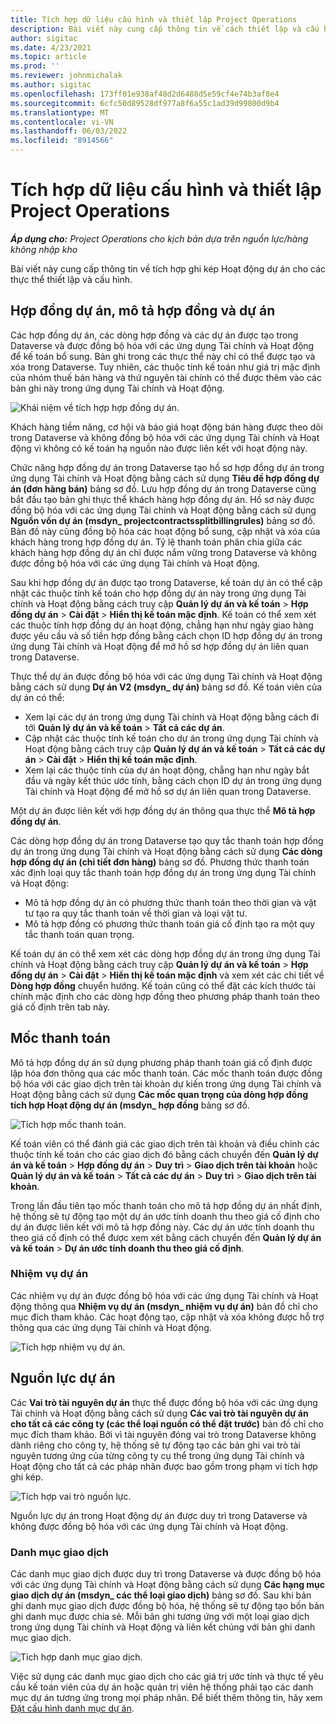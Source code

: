 ```yaml
---
title: Tích hợp dữ liệu cấu hình và thiết lập Project Operations
description: Bài viết này cung cấp thông tin về cách thiết lập và cấu hình bản đồ ghi kép Hoạt động Dự án.
author: sigitac
ms.date: 4/23/2021
ms.topic: article
ms.prod: ''
ms.reviewer: johnmichalak
ms.author: sigitac
ms.openlocfilehash: 173ff01e938af48d2d6488d5e59cf4e74b3af8e4
ms.sourcegitcommit: 6cfc50d89528df977a8f6a55c1ad39d99800d9b4
ms.translationtype: MT
ms.contentlocale: vi-VN
ms.lasthandoff: 06/03/2022
ms.locfileid: "8914566"
---
```

# <a name="project-operations-setup-and-configuration-data-integration"></a>Tích hợp dữ liệu cấu hình và thiết lập Project Operations

_**Áp dụng cho:** Project Operations cho kịch bản dựa trên nguồn lực/hàng không nhập kho_

Bài viết này cung cấp thông tin về tích hợp ghi kép Hoạt động dự án cho các thực thể thiết lập và cấu hình.

## <a name="project-contracts-contract-lines-and-projects"></a>Hợp đồng dự án, mô tả hợp đồng và dự án

Các hợp đồng dự án, các dòng hợp đồng và các dự án được tạo trong Dataverse và được đồng bộ hóa với các ứng dụng Tài chính và Hoạt động để kế toán bổ sung. Bản ghi trong các thực thể này chỉ có thể được tạo và xóa trong Dataverse. Tuy nhiên, các thuộc tính kế toán như giá trị mặc định của nhóm thuế bán hàng và thứ nguyên tài chính có thể được thêm vào các bản ghi này trong ứng dụng Tài chính và Hoạt động.

  ![Khái niệm về tích hợp hợp đồng dự án.](./media/1ProjectContract.jpg)

Khách hàng tiềm năng, cơ hội và báo giá hoạt động bán hàng được theo dõi trong Dataverse và không đồng bộ hóa với các ứng dụng Tài chính và Hoạt động vì không có kế toán hạ nguồn nào được liên kết với hoạt động này.

Chức năng hợp đồng dự án trong Dataverse tạo hồ sơ hợp đồng dự án trong ứng dụng Tài chính và Hoạt động bằng cách sử dụng **Tiêu đề hợp đồng dự án (đơn hàng bán)** bảng sơ đồ. Lưu hợp đồng dự án trong Dataverse cũng bắt đầu tạo bản ghi thực thể khách hàng hợp đồng dự án. Hồ sơ này được đồng bộ hóa với các ứng dụng Tài chính và Hoạt động bằng cách sử dụng **Nguồn vốn dự án (msdyn\_ projectcontractssplitbillingrules)** bảng sơ đồ. Bản đồ này cũng đồng bộ hóa các hoạt động bổ sung, cập nhật và xóa của khách hàng trong hợp đồng dự án. Tỷ lệ thanh toán phân chia giữa các khách hàng hợp đồng dự án chỉ được nắm vững trong Dataverse và không được đồng bộ hóa với các ứng dụng Tài chính và Hoạt động.

Sau khi hợp đồng dự án được tạo trong Dataverse, kế toán dự án có thể cập nhật các thuộc tính kế toán cho hợp đồng dự án này trong ứng dụng Tài chính và Hoạt động bằng cách truy cập **Quản lý dự án và kế toán** > **Hợp đồng dự án** > **Cài đặt** > **Hiển thị kế toán mặc định**. Kế toán có thể xem xét các thuộc tính hợp đồng dự án hoạt động, chẳng hạn như ngày giao hàng được yêu cầu và số tiền hợp đồng bằng cách chọn ID hợp đồng dự án trong ứng dụng Tài chính và Hoạt động để mở hồ sơ hợp đồng dự án liên quan trong Dataverse.

Thực thể dự án được đồng bộ hóa với các ứng dụng Tài chính và Hoạt động bằng cách sử dụng **Dự án V2 (msdyn\_ dự án)** bảng sơ đồ. Kế toán viên của dự án có thể:

  - Xem lại các dự án trong ứng dụng Tài chính và Hoạt động bằng cách đi tới **Quản lý dự án và kế toán** > **Tất cả các dự án**. 
  - Cập nhật các thuộc tính kế toán cho dự án trong ứng dụng Tài chính và Hoạt động bằng cách truy cập **Quản lý dự án và kế toán** > **Tất cả các dự án** > **Cài đặt** > **Hiển thị kế toán mặc định**.  
  - Xem lại các thuộc tính của dự án hoạt động, chẳng hạn như ngày bắt đầu và ngày kết thúc ước tính, bằng cách chọn ID dự án trong ứng dụng Tài chính và Hoạt động để mở hồ sơ dự án liên quan trong Dataverse.

Một dự án được liên kết với hợp đồng dự án thông qua thực thể **Mô tả hợp đồng dự án**.

Các dòng hợp đồng dự án trong Dataverse tạo quy tắc thanh toán hợp đồng dự án trong ứng dụng Tài chính và Hoạt động bằng cách sử dụng **Các dòng hợp đồng dự án (chi tiết đơn hàng)** bảng sơ đồ. Phương thức thanh toán xác định loại quy tắc thanh toán hợp đồng dự án trong ứng dụng Tài chính và Hoạt động:

  - Mô tả hợp đồng dự án có phương thức thanh toán theo thời gian và vật tư tạo ra quy tắc thanh toán về thời gian và loại vật tư.
  - Mô tả hợp đồng có phương thức thanh toán giá cố định tạo ra một quy tắc thanh toán quan trọng.

Kế toán dự án có thể xem xét các dòng hợp đồng dự án trong ứng dụng Tài chính và Hoạt động bằng cách truy cập **Quản lý dự án và kế toán** > **Hợp đồng dự án** > **Cài đặt** > **Hiển thị kế toán mặc định** và xem xét các chi tiết về **Dòng hợp đồng** chuyển hướng. Kế toán cũng có thể đặt các kích thước tài chính mặc định cho các dòng hợp đồng theo phương pháp thanh toán theo giá cố định trên tab này.

## <a name="billing-milestones"></a>Mốc thanh toán

Mô tả hợp đồng dự án sử dụng phương pháp thanh toán giá cố định được lập hóa đơn thông qua các mốc thanh toán. Các mốc thanh toán được đồng bộ hóa với các giao dịch trên tài khoản dự kiến trong ứng dụng Tài chính và Hoạt động bằng cách sử dụng **Các mốc quan trọng của dòng hợp đồng tích hợp Hoạt động dự án (msdyn\_ hợp đồng** bảng sơ đồ.

  ![Tích hợp mốc thanh toán.](./media/2Milestones.jpg)

Kế toán viên có thể đánh giá các giao dịch trên tài khoản và điều chỉnh các thuộc tính kế toán cho các giao dịch đó bằng cách chuyển đến **Quản lý dự án và kế toán** > **Hợp đồng dự án** > **Duy trì** > **Giao dịch trên tài khoản** hoặc **Quản lý dự án và kế toán** > **Tất cả các dự án** > **Duy trì** > **Giao dịch trên tài khoản**.

Trong lần đầu tiên tạo mốc thanh toán cho mô tả hợp đồng dự án nhất định, hệ thống sẽ tự động tạo một dự án ước tính doanh thu theo giá cố định cho dự án được liên kết với mô tả hợp đồng này. Các dự án ước tính doanh thu theo giá cố định có thể được xem xét bằng cách chuyển đến **Quản lý dự án và kế toán** > **Dự án ước tính doanh thu theo giá cố định**.

### <a name="project-tasks"></a>Nhiệm vụ dự án

Các nhiệm vụ dự án được đồng bộ hóa với các ứng dụng Tài chính và Hoạt động thông qua **Nhiệm vụ dự án (msdyn\_ nhiệm vụ dự án)** bản đồ chỉ cho mục đích tham khảo. Các hoạt động tạo, cập nhật và xóa không được hỗ trợ thông qua các ứng dụng Tài chính và Hoạt động.

  ![Tích hợp nhiệm vụ dự án.](./media/3Tasks.jpg)

## <a name="project-resources"></a>Nguồn lực dự án

Các **Vai trò tài nguyên dự án** thực thể được đồng bộ hóa với các ứng dụng Tài chính và Hoạt động bằng cách sử dụng **Các vai trò tài nguyên dự án cho tất cả các công ty (các thể loại nguồn có thể đặt trước)** bản đồ chỉ cho mục đích tham khảo. Bởi vì tài nguyên đóng vai trò trong Dataverse không dành riêng cho công ty, hệ thống sẽ tự động tạo các bản ghi vai trò tài nguyên tương ứng của từng công ty cụ thể trong ứng dụng Tài chính và Hoạt động cho tất cả các pháp nhân được bao gồm trong phạm vi tích hợp ghi kép.

![Tích hợp vai trò nguồn lực.](./media/5Resources.jpg)

Nguồn lực dự án trong Hoạt động dự án được duy trì trong Dataverse và không được đồng bộ hóa với các ứng dụng Tài chính và Hoạt động.

### <a name="transaction-categories"></a>Danh mục giao dịch

Các danh mục giao dịch được duy trì trong Dataverse và được đồng bộ hóa với các ứng dụng Tài chính và Hoạt động bằng cách sử dụng **Các hạng mục giao dịch dự án (msdyn\_ các thể loại giao dịch)** bảng sơ đồ. Sau khi bản ghi danh mục giao dịch được đồng bộ hóa, hệ thống sẽ tự động tạo bốn bản ghi danh mục được chia sẻ. Mỗi bản ghi tương ứng với một loại giao dịch trong ứng dụng Tài chính và Hoạt động và liên kết chúng với bản ghi danh mục giao dịch.

![Tích hợp danh mục giao dịch.](./media/4TransactionCategories.jpg)

Việc sử dụng các danh mục giao dịch cho các giá trị ước tính và thực tế yêu cầu kế toán viên của dự án hoặc quản trị viên hệ thống phải tạo các danh mục dự án tương ứng trong mọi pháp nhân. Để biết thêm thông tin, hãy xem [Đặt cấu hình danh mục dự án](../project-accounting/configure-project-categories.md).
